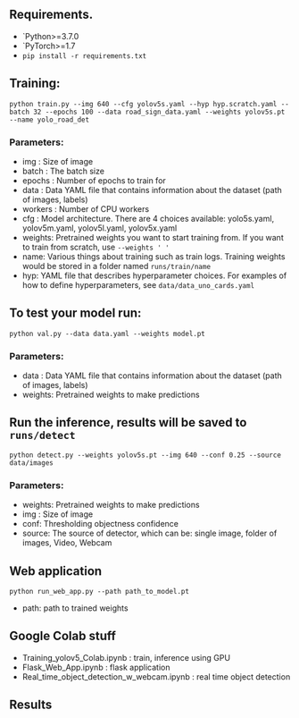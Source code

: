 ## Requirements.
* `Python>=3.7.0 </br>
* `PyTorch>=1.7 </br>
* `pip install -r requirements.txt`

## Training:

`python train.py --img 640 --cfg yolov5s.yaml --hyp hyp.scratch.yaml --batch 32 --epochs 100 --data road_sign_data.yaml --weights yolov5s.pt  --name yolo_road_det`

### Parameters:
* img : Size of image </br>
* batch : The batch size </br>
* epochs : Number of epochs to train for </br>
* data : Data YAML file that contains information about the dataset (path of images, labels) </br>
* workers : Number of CPU workers </br>
* cfg : Model architecture. There are 4 choices available: yolo5s.yaml, yolov5m.yaml, yolov5l.yaml, yolov5x.yaml </br>
* weights: Pretrained weights you want to start training from. If you want to train from scratch, use `--weights ' '` </br>
* name: Various things about training such as train logs. Training weights would be stored in a folder named `runs/train/name` </br>
* hyp: YAML file that describes hyperparameter choices. For examples of how to define hyperparameters, see `data/data_uno_cards.yaml`

## To test your model run:

`python val.py --data data.yaml --weights model.pt`

### Parameters:
* data : Data YAML file that contains information about the dataset (path of images, labels) </br>
* weights: Pretrained weights to make predictions
## Run the inference, results will be saved to `runs/detect`

`python detect.py --weights yolov5s.pt --img 640 --conf 0.25 --source data/images`

### Parameters:
* weights: Pretrained weights to make predictions
* img : Size of image </br>
* conf: Thresholding objectness confidence </br>
* source: The source of detector, which can be: single image, folder of images, Video, Webcam

## Web application
`python run_web_app.py --path path_to_model.pt`

* path: path to trained weights
## Google Colab stuff

* Training_yolov5_Colab.ipynb : train, inference using GPU </br>
* Flask_Web_App.ipynb : flask application </br>
* Real_time_object_detection_w_webcam.ipynb : real time object detection

## Results
